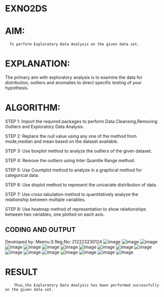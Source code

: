 # EXNO2DS
# AIM:
      To perform Exploratory Data Analysis on the given data set.
      
# EXPLANATION:
  The primary aim with exploratory analysis is to examine the data for distribution, outliers and anomalies to direct specific testing of your hypothesis.
  
# ALGORITHM:
STEP 1: Import the required packages to perform Data Cleansing,Removing Outliers and Exploratory Data Analysis.

STEP 2: Replace the null value using any one of the method from mode,median and mean based on the dataset available.

STEP 3: Use boxplot method to analyze the outliers of the given dataset.

STEP 4: Remove the outliers using Inter Quantile Range method.

STEP 5: Use Countplot method to analyze in a graphical method for categorical data.

STEP 6: Use displot method to represent the univariate distribution of data.

STEP 7: Use cross tabulation method to quantitatively analyze the relationship between multiple variables.

STEP 8: Use heatmap method of representation to show relationships between two variables, one plotted on each axis.

## CODING AND OUTPUT
Developed by: Meenu.S
Reg.No: 212223230124
![image](https://github.com/Meenu2823/EXPNO2DS/assets/139416219/abbf9424-2ffa-4fb9-a420-e6041bac4678)
![image](https://github.com/Meenu2823/EXPNO2DS/assets/139416219/8859c594-b38f-413d-9ebb-925b0681bc55)
![image](https://github.com/Meenu2823/EXPNO2DS/assets/139416219/5142b229-51ea-4130-819c-f8c66c531272)
![image](https://github.com/Meenu2823/EXPNO2DS/assets/139416219/f76f182f-6f43-4656-8521-257b5f776213)
![image](https://github.com/Meenu2823/EXPNO2DS/assets/139416219/55338a95-44f9-4c3b-aece-0661471062e0)
![image](https://github.com/Meenu2823/EXPNO2DS/assets/139416219/3f2d6173-0724-4f5a-88f1-b63784c6ad14)
![image](https://github.com/Meenu2823/EXPNO2DS/assets/139416219/bbe4081f-6010-4728-84f2-0a224a4213d8)
![image](https://github.com/Meenu2823/EXPNO2DS/assets/139416219/5337cd68-3a2a-4958-b15f-5c0e644eef63)
![image](https://github.com/Meenu2823/EXPNO2DS/assets/139416219/1e9dd579-889c-4f48-b704-939398b3912c)
![image](https://github.com/Meenu2823/EXPNO2DS/assets/139416219/1d03d3ee-4ebb-4d47-a852-3276bd58970b)
![image](https://github.com/Meenu2823/EXPNO2DS/assets/139416219/3a61ceee-9dba-48de-af1d-d0a8cbf05eed)
![image](https://github.com/Meenu2823/EXPNO2DS/assets/139416219/58bc809b-e7cf-44f8-86dc-c815cfc85c1a)
![image](https://github.com/Meenu2823/EXPNO2DS/assets/139416219/6000a21b-0c7e-4790-8167-722e740d6524)
![image](https://github.com/Meenu2823/EXPNO2DS/assets/139416219/f88cf6a2-a002-4191-84f7-15fa437654ea)
![image](https://github.com/Meenu2823/EXPNO2DS/assets/139416219/95a9791f-501c-4326-870b-8bc156f4f27c)
![image](https://github.com/Meenu2823/EXPNO2DS/assets/139416219/5f1daa2c-c226-4bb0-b128-108a589754b7)
![image](https://github.com/Meenu2823/EXPNO2DS/assets/139416219/6f5217fc-e61b-47be-a1c3-af883b62d3da)
![image](https://github.com/Meenu2823/EXPNO2DS/assets/139416219/a0824831-b580-4ad7-858e-6c1bbc659104)

# RESULT
        Thus,the Exploratory Data Analysis has been performed successfully on the given data set.
